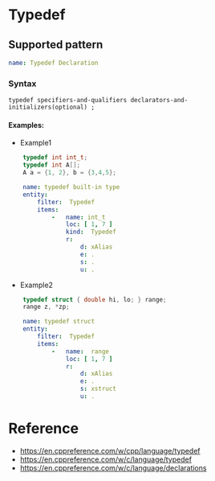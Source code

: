 # Typedef

## Supported pattern
```yaml
name: Typedef Declaration
```
### Syntax
```text
typedef specifiers-and-qualifiers declarators-and-initializers(optional) ;	
```


#### Examples: 

- Example1
```cpp
    typedef int int_t;
    typedef int A[]; 
    A a = {1, 2}, b = {3,4,5}; 
```

```yaml
    name: typedef built-in type
    entity:
        filter:  Typedef
        items:
            -   name: int_t
                loc: [ 1, 7 ]
                kind:  Typedef
                r:
                    d: xAlias
                    e: .
                    s: .
                    u: .
```

- Example2
```cpp
    typedef struct { double hi, lo; } range;
    range z, *zp;
```

```yaml
    name: typedef struct
    entity:
        filter:  Typedef
        items:
            -   name:  range
                loc: [ 1, 7 ]
                r:
                    d: xAlias
                    e: .
                    s: xstruct
                    u: .
```

# Reference
- https://en.cppreference.com/w/cpp/language/typedef
- https://en.cppreference.com/w/c/language/typedef
- https://en.cppreference.com/w/c/language/declarations


